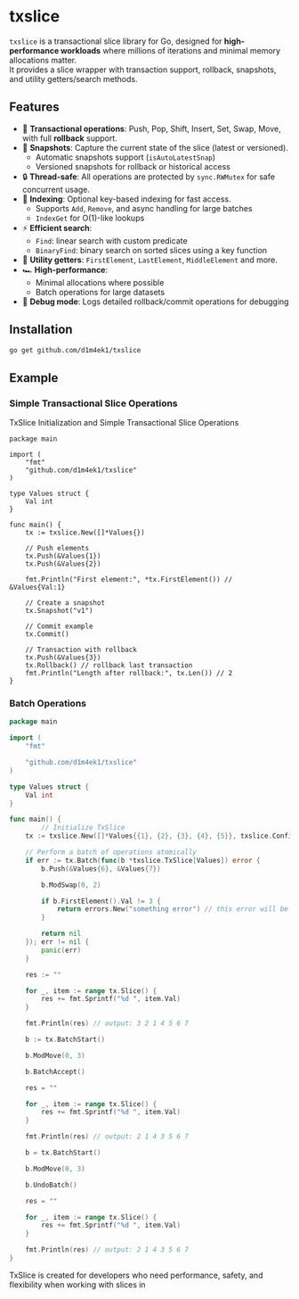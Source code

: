 # txslice

`txslice` is a transactional slice library for Go, designed for **high-performance workloads** where millions of iterations and minimal memory allocations matter.  
It provides a slice wrapper with transaction support, rollback, snapshots, and utility getters/search methods.

## Features

-   🔄 **Transactional operations**: Push, Pop, Shift, Insert, Set, Swap, Move, with full **rollback** support.
-   📸 **Snapshots**: Capture the current state of the slice (latest or versioned).
    -   Automatic snapshots support (`isAutoLatestSnap`)
    -   Versioned snapshots for rollback or historical access
-   🔒 **Thread-safe**: All operations are protected by `sync.RWMutex` for safe concurrent usage.
-   🧩 **Indexing**: Optional key-based indexing for fast access.
    -   Supports `Add`, `Remove`, and async handling for large batches
    -   `IndexGet` for O(1)-like lookups
-   ⚡ **Efficient search**:
    -   `Find`: linear search with custom predicate
    -   `BinaryFind`: binary search on sorted slices using a key function
-   📏 **Utility getters**: `FirstElement`, `LastElement`, `MiddleElement` and more.
-   🏎 **High-performance**:
    -   Minimal allocations where possible
    -   Batch operations for large datasets
-   🔧 **Debug mode**: Logs detailed rollback/commit operations for debugging

## Installation

```bash
go get github.com/d1m4ek1/txslice
```

## Example

### Simple Transactional Slice Operations

TxSlice Initialization and Simple Transactional Slice Operations

```golang
package main

import (
    "fmt"
    "github.com/d1m4ek1/txslice"
)

type Values struct {
    Val int
}

func main() {
    tx := txslice.New([]*Values{})

    // Push elements
    tx.Push(&Values{1})
    tx.Push(&Values{2})

    fmt.Println("First element:", *tx.FirstElement()) // &Values{Val:1}

    // Create a snapshot
    tx.Snapshot("v1")

    // Commit example
    tx.Commit()

    // Transaction with rollback
    tx.Push(&Values{3})
    tx.Rollback() // rollback last transaction
    fmt.Println("Length after rollback:", tx.Len()) // 2
}
```

### Batch Operations

```go
package main

import (
	"fmt"

	"github.com/d1m4ek1/txslice"
)

type Values struct {
    Val int
}

func main() {
		// Initialize TxSlice
	tx := txslice.New([]*Values{{1}, {2}, {3}, {4}, {5}}, txslice.Config{})

	// Perform a batch of operations atomically
	if err := tx.Batch(func(b *txslice.TxSlice[Values]) error {
		b.Push(&Values{6}, &Values{7})

		b.ModSwap(0, 2)

		if b.FirstElement().Val != 3 {
			return errors.New("something error") // this error will be returned from Batch()
		}

		return nil
	}); err != nil {
		panic(err)
	}

	res := ""

	for _, item := range tx.Slice() {
		res += fmt.Sprintf("%d ", item.Val)
	}

	fmt.Println(res) // output: 3 2 1 4 5 6 7

	b := tx.BatchStart()

	b.ModMove(0, 3)

	b.BatchAccept()

	res = ""

	for _, item := range tx.Slice() {
		res += fmt.Sprintf("%d ", item.Val)
	}

	fmt.Println(res) // output: 2 1 4 3 5 6 7

	b = tx.BatchStart()

	b.ModMove(0, 3)

	b.UndoBatch()

	res = ""

	for _, item := range tx.Slice() {
		res += fmt.Sprintf("%d ", item.Val)
	}

	fmt.Println(res) // output: 2 1 4 3 5 6 7
}
```

TxSlice is created for developers who need performance, safety, and flexibility when working with slices in
